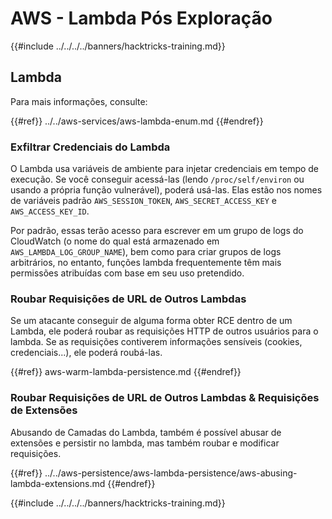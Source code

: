# AWS - Lambda Pós Exploração

{{#include ../../../../banners/hacktricks-training.md}}

## Lambda

Para mais informações, consulte:

{{#ref}}
../../aws-services/aws-lambda-enum.md
{{#endref}}

### Exfiltrar Credenciais do Lambda

O Lambda usa variáveis de ambiente para injetar credenciais em tempo de execução. Se você conseguir acessá-las (lendo `/proc/self/environ` ou usando a própria função vulnerável), poderá usá-las. Elas estão nos nomes de variáveis padrão `AWS_SESSION_TOKEN`, `AWS_SECRET_ACCESS_KEY` e `AWS_ACCESS_KEY_ID`.

Por padrão, essas terão acesso para escrever em um grupo de logs do CloudWatch (o nome do qual está armazenado em `AWS_LAMBDA_LOG_GROUP_NAME`), bem como para criar grupos de logs arbitrários, no entanto, funções lambda frequentemente têm mais permissões atribuídas com base em seu uso pretendido.

### Roubar Requisições de URL de Outros Lambdas

Se um atacante conseguir de alguma forma obter RCE dentro de um Lambda, ele poderá roubar as requisições HTTP de outros usuários para o lambda. Se as requisições contiverem informações sensíveis (cookies, credenciais...), ele poderá roubá-las.

{{#ref}}
aws-warm-lambda-persistence.md
{{#endref}}

### Roubar Requisições de URL de Outros Lambdas & Requisições de Extensões

Abusando de Camadas do Lambda, também é possível abusar de extensões e persistir no lambda, mas também roubar e modificar requisições.

{{#ref}}
../../aws-persistence/aws-lambda-persistence/aws-abusing-lambda-extensions.md
{{#endref}}

{{#include ../../../../banners/hacktricks-training.md}}
